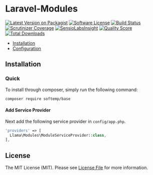 # Laravel-Modules

[![Latest Version on Packagist](https://img.shields.io/packagist/v/softemp/base.svg?style=flat-square)](https://packagist.org/packages/softemp/base)
[![Software License](https://img.shields.io/badge/license-MIT-brightgreen.svg?style=flat-square)](LICENSE.md)
[![Build Status](https://img.shields.io/travis/softemp/base/master.svg?style=flat-square)](https://travis-ci.org/softemp/base)
[![Scrutinizer Coverage](https://img.shields.io/scrutinizer/coverage/g/softemp/base.svg?maxAge=86400&style=flat-square)](https://scrutinizer-ci.com/g/softemp/base/?branch=master)
[![SensioLabsInsight](https://img.shields.io/sensiolabs/i/25320a08-8af4-475e-a23e-3321f55bf8d2.svg?style=flat-square)](https://insight.sensiolabs.com/projects/25320a08-8af4-475e-a23e-3321f55bf8d2)
[![Quality Score](https://img.shields.io/scrutinizer/g/softemp/base.svg?style=flat-square)](https://scrutinizer-ci.com/g/softemp/base)
[![Total Downloads](https://img.shields.io/packagist/dt/softemp/base.svg?style=flat-square)](https://packagist.org/packages/softemp/base)


- [Installation](#installation)
- [Configuration](#configuration)

<a name="installation"></a>
## Installation

### Quick

To install through composer, simply run the following command:

``` bash
composer require softemp/base
```

#### Add Service Provider

Next add the following service provider in `config/app.php`.

```php
'providers' => [
  Llama\Modules\ModuleServiceProvider::class,
],
```

## License

The MIT License (MIT). Please see [License File](LICENSE.md) for more information.